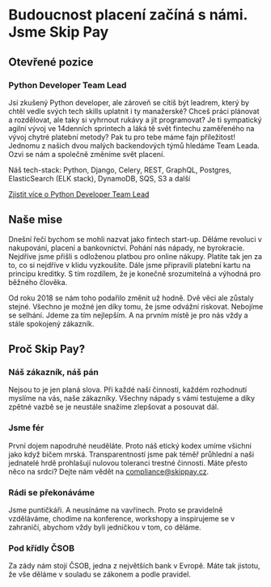# Budoucnost placení začíná s námi. Jsme Skip Pay

## Otevřené pozice

### Python Developer Team Lead
Jsi zkušený Python developer, ale zároveň se cítíš být leadrem, který by chtěl vedle svých tech skills uplatnit i ty manažerské? Chceš práci plánovat a rozdělovat, ale taky si vyhrnout rukávy a jít programovat? Je ti sympatický agilní vývoj ve 14denních sprintech a láká tě svět fintechu zaměřeného na vývoj chytré platební metody? Pak tu pro tebe máme fajn příležitost! Jednomu z našich dvou malých backendových týmů hledáme Team Leada. Ozvi se nám a společně změníme svět placení.

Náš tech-stack:  Python, Django, Celery, REST, GraphQL, Postgres, ElasticSearch (ELK stack), DynamoDB, SQS, S3 a další

[Zjistit více o Python Developer Team Lead](https://skippay.cz/kariera/backend-team-lead/?utm_source=github&utm_medium=social&utm_campaign=internal)


## Naše mise
Dnešní řečí bychom se mohli nazvat jako fintech start-up. Děláme revoluci v nakupování, placení a bankovnictví. Pohání nás nápady, ne byrokracie. Nejdříve jsme přišli s odloženou platbou pro online nákupy. Platíte tak jen za to, co si nejdříve v klidu vyzkoušíte. Dále jsme připravili platební kartu na principu kreditky. S tím rozdílem, že je konečně srozumitelná a výhodná pro běžného člověka.

Od roku 2018 se nám toho podařilo změnit už hodně. Dvě věci ale zůstaly stejné. Všechno je možné jen díky tomu, že jsme odvážní riskovat. Nebojíme se selhání. Jdeme za tím nejlepším. A na prvním místě je pro nás vždy a stále spokojený zákazník.

## Proč Skip Pay?

### Náš zákazník, náš pán
Nejsou to je jen planá slova. Při každé naší činnosti, každém rozhodnutí myslíme na vás, naše zákazníky. Všechny nápady s vámi testujeme a díky zpětné vazbě se je neustále snažíme zlepšovat a posouvat dál.

### Jsme fér
První dojem napodruhé neuděláte. Proto náš etický kodex umíme všichni jako když bičem mrská. Transparentností jsme pak téměř průhlední a naši jednatelé hrdě prohlašují nulovou toleranci trestné činnosti. Máte přesto něco na srdci? Dejte nám vědět na compliance@skippay.cz.

### Rádi se překonáváme
Jsme puntičkáři. A neusínáme na vavřínech. Proto se pravidelně vzděláváme, chodíme na konference, workshopy a inspirujeme se v zahraničí, abychom vždy byli jedničkou v tom, co děláme.

### Pod křídly ČSOB
Za zády nám stojí ČSOB, jedna z největších bank v Evropě. Máte tak jistotu, že vše děláme v souladu se zákonem a podle pravidel.

